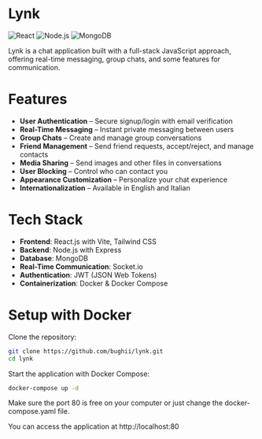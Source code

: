 # Lynk
![React](https://img.shields.io/badge/React-20232A?style=for-the-badge&logo=react&logoColor=61DAFB)
![Node.js](https://img.shields.io/badge/Node.js-339933?style=for-the-badge&logo=nodedotjs&logoColor=white)
![MongoDB](https://img.shields.io/badge/MongoDB-4EA94B?style=for-the-badge&logo=mongodb&logoColor=white)

Lynk is a chat application built with a full-stack JavaScript approach, offering real-time messaging, group chats, and some features for communication.
# Features

- **User Authentication** – Secure signup/login with email verification  
- **Real-Time Messaging** – Instant private messaging between users  
- **Group Chats** – Create and manage group conversations  
- **Friend Management** – Send friend requests, accept/reject, and manage contacts  
- **Media Sharing** – Send images and other files in conversations  
- **User Blocking** – Control who can contact you  
- **Appearance Customization** – Personalize your chat experience  
- **Internationalization** – Available in English and Italian  


# Tech Stack

- **Frontend**: React.js with Vite, Tailwind CSS
- **Backend**: Node.js with Express
- **Database**: MongoDB
- **Real-Time Communication**: Socket.io
- **Authentication**: JWT (JSON Web Tokens)
- **Containerization**: Docker & Docker Compose


# Setup with Docker

Clone the repository:
```bash
git clone https://github.com/bughii/lynk.git
cd lynk
```

Start the application with Docker Compose:
```bash
docker-compose up -d
```
Make sure the port 80 is free on your computer or just change the docker-compose.yaml file.

You can access the application at http://localhost:80
